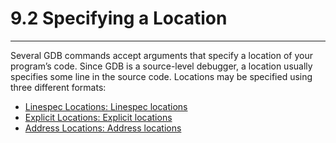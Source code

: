 # 9.2 Specifying a Location

----

Several GDB commands accept arguments that specify a location of your program’s code. Since GDB is a source-level debugger, a location usually specifies some line in the source code. Locations may be specified using three different formats:
 - [Linespec Locations: Linespec locations](./9_2_1_Linespec_Locations.md)
 - [Explicit Locations: Explicit locations](./9_2_2_Explicit_Locations.md)
 - [Address Locations: Address locations](./9_2_3_Address_Locations.md)
